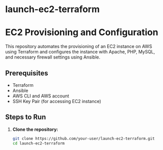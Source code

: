 # launch-ec2-terraform
# EC2 Provisioning and Configuration

This repository automates the provisioning of an EC2 instance on AWS using Terraform and configures the instance with Apache, PHP, MySQL, and necessary firewall settings using Ansible.

## Prerequisites

- Terraform
- Ansible
- AWS CLI and AWS account
- SSH Key Pair (for accessing EC2 instance)

## Steps to Run

1. **Clone the repository:**
   ```bash
   git clone https://github.com/your-user/launch-ec2-terraform.git
   cd launch-ec2-terraform
